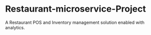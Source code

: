 # Restaurant-microservice-Project
A Restaurant POS and Inventory management solution enabled with analytics.
